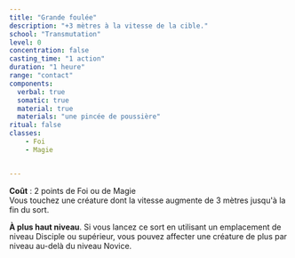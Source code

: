 ```yaml
---
title: "Grande foulée"
description: "+3 mètres à la vitesse de la cible."
school: "Transmutation"
level: 0
concentration: false
casting_time: "1 action"
duration: "1 heure"
range: "contact"
components:
  verbal: true
  somatic: true
  material: true
  materials: "une pincée de poussière"
ritual: false
classes:
    - Foi
    - Magie


---
```

**Coût** : 2 points de Foi ou de Magie   
Vous touchez une créature dont la vitesse augmente de 3 mètres jusqu'à la fin du sort.

**À plus haut niveau**. Si vous lancez ce sort en utilisant un emplacement de niveau Disciple ou supérieur, vous pouvez affecter une créature de plus par niveau au-delà du niveau Novice.
